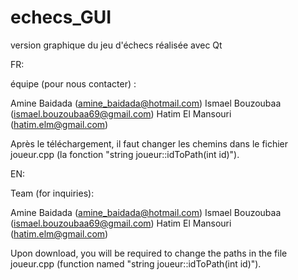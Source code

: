 # echecs_GUI
version graphique du jeu d'échecs réalisée avec Qt


FR:

équipe (pour nous contacter) :

Amine Baidada (amine_baidada@hotmail.com)
Ismael Bouzoubaa (ismael.bouzoubaa69@gmail.com)
Hatim El Mansouri (hatim.elm@gmail.com)

Après le téléchargement, il faut changer les chemins dans le fichier joueur.cpp (la fonction "string joueur::idToPath(int id)").


EN:

Team (for inquiries):

Amine Baidada (amine_baidada@hotmail.com)
Ismael Bouzoubaa (ismael.bouzoubaa69@gmail.com)
Hatim El Mansouri (hatim.elm@gmail.com)

Upon download, you will be required to change the paths in the file joueur.cpp (function named "string joueur::idToPath(int id)").
